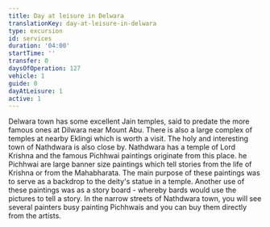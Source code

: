 ```yaml
---
title: Day at leisure in Delwara
translationKey: day-at-leisure-in-delwara
type: excursion
id: services
duration: '04:00'
startTime: ''
transfer: 0
daysOfOperation: 127
vehicle: 1
guide: 0
dayAtLeisure: 1
active: 1
---
```

Delwara town has some excellent Jain temples, said to predate the more famous ones at Dilwara near Mount Abu. There is also a large complex of temples at nearby Eklingi which is worth a visit. The holy and interesting town of Nathdwara is also close by. Nathdwara has a temple of Lord Krishna and the famous Pichhwai paintings originate from this place.     he Pichhwai are large banner size paintings which tell stories from the life of Krishna or from the Mahabharata. The main purpose of these paintings was to serve as a backdrop to the deity's statue in a temple. Another use of these paintings was as a story board - whereby bards would use the pictures to tell a story. In the narrow streets of Nathdwara town, you will see several painters busy painting Pichhwais and you can buy them directly from the artists.